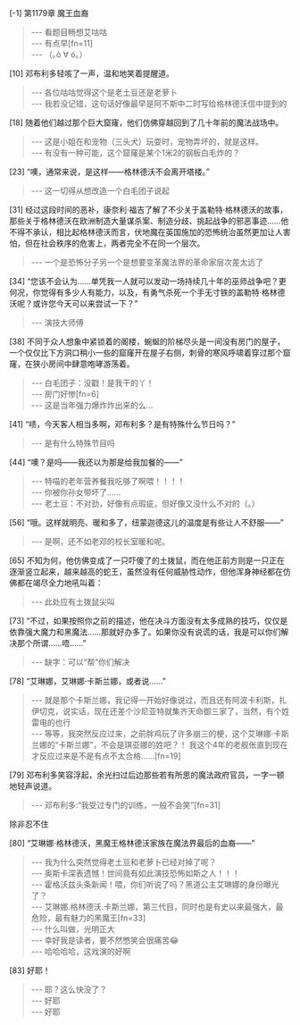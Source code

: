 
[-1] 第1179章 魔王血裔
>--- 看题目畅想艾咕咕<br>
>--- 有点早[fn=11]<br>
>--- （｡ò ∀ ó｡）<br>

[10] 邓布利多轻咳了一声，温和地笑着提醒道。
>--- 各位咕咕觉得这个是老土豆还是老萝卜<br>
>--- 我若没记错，这句话好像最早是阿不斯中二时写给格林德沃信中提到的<br>

[18] 随着他们越过那个巨大窟窿，他们仿佛穿越回到了几十年前的魔法战场中。
>--- 这是小姐在和宠物（三头犬）玩耍时，宠物弄坏的，就是这样。<br>
>--- 有没有一种可能，这个窟窿是某个1米2的钢板白毛炸的？<br>

[23] “噢，通常来说，是这样——格林德沃不会离开塔楼。”
>--- 这一切得从想改造一个白毛团子说起<br>

[31] 经过这段时间的恶补，康奈利·福吉了解了不少关于盖勒特·格林德沃的故事，那些关于格林德沃在欧洲制造大量谋杀案、制造分歧、挑起战争的邪恶事迹……他不得不承认，相比起格林德沃而言，伏地魔在英国施加的恐怖统治虽然更加让人害怕，但在社会秩序的危害上，两者完全不在同一个层次。
>--- 一个是恐怖分子另一个是想要变革魔法界的革命家层次差太远了<br>

[34] “您该不会认为……单凭我一人就可以发动一场持续几十年的巫师战争吧？更何况，你觉得有多少人有能力，以及，有勇气杀死一个手无寸铁的盖勒特·格林德沃呢？或许您今天可以来尝试一下？”
>--- 演技大师傅<br>

[38] 不同于众人想象中紧锁着的阁楼，蜿蜒的阶梯尽头是一间没有房门的屋子，一个仅仅比下方洞口稍小一些的窟窿开在屋子右侧，刺骨的寒风呼啸着穿过那个窟窿，在狭小房间中肆意咆哮游荡着。
>--- 白毛团子：没戳！是我干的丫！<br>
>--- 房门好惨[fn=6]<br>
>--- 这是当年强力爆炸炸出来的么...<br>

[41] “啧，今天客人相当多啊，邓布利多？是有特殊什么节日吗？”
>--- 是有什么特殊节目吗<br>

[44] “噢？是吗——我还以为那是给我加餐的——”
>--- 特喵的老年营养餐我吃够了啊喂！！！！<br>
>--- 你被你孙女带坏了……<br>
>--- 老土豆：不对劲，好像有点瑕疵，但好像又没什么不对的（。）<br>

[56] “哦。这样就明亮、暖和多了，纽蒙迦德这儿的温度是有些让人不舒服——”
>--- 是啊，还不如老邓的校长室暖和呢。<br>

[65] 不知为何，他仿佛变成了一只吓傻了的土拨鼠，而在他正前方则是一只正在逐渐竖立起来，越来越高的蛇王，虽然没有任何威胁性动作，但他浑身神经都在仿佛都在竭尽全力地吼叫着：
>--- 此处应有土拨鼠尖叫<br>

[73] “不过，如果按照你之前的描述，他在决斗方面没有太多成熟的技巧，仅仅是依靠强大魔力和黑魔法……那就好办多了。如果你没有说谎的话，我是可以你们解决那个所谓……唔……”
>--- 缺字：可以“帮”你们解决<br>

[78] “艾琳娜，艾琳娜·卡斯兰娜，或者说……”
>--- 就是那个卡斯兰娜，我记得一开始好像说过，而且还有阿波卡利斯，扎伊切克，说实话，现在还差个沙尼亚特就集齐天命御三家了，当然，有个姓雷电的也行<br>
>--- 等等，我突然反应过来，之前胖鸡玩了许多崩三的梗，这个艾琳娜·卡斯兰娜的“卡斯兰娜”，不会是琪亚娜的姓吧？！
我这个4年的老舰伥直到现在才反应过来是不是有点不太合格……[fn=19]<br>

[79] 邓布利多笑容浮起，余光扫过后边那些若有所思的魔法政府官员，一字一顿地轻声说道。
>--- 邓布利多:“我受过专门的训练，一般不会笑”[fn=31]

除非忍不住<br>

[80] “艾琳娜·格林德沃，黑魔王格林德沃家族在魔法界最后的血裔——”
>--- 我为什么突然觉得老土豆和老萝卜已经对掉了呢？<br>
>--- 奥斯卡深表遗憾！世间竟有如此演技恐怖如斯之人！！！<br>
>--- 霍格沃兹头条新闻！喂，你们听说了吗？黑道公主艾琳娜的身份曝光了？<br>
>--- 艾琳娜.格林德沃.卡斯兰娜，第三代目，同时也是有史以来最强大，最危险，最有魅力的黑魔王[fn=33]<br>
>--- 什么叫做，光明正大<br>
>--- 幸好我是读者，要不然憋笑会很痛苦😂<br>
>--- 哈哈哈哈，这戏演的好啊<br>

[83] 好耶！
>--- 耶？这么快没了？<br>
>--- 好耶<br>
>--- 好耶<br>
